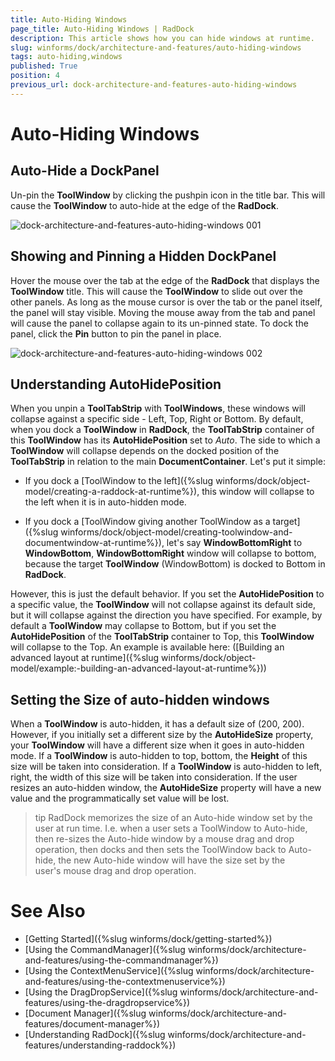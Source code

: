 ```yaml
---
title: Auto-Hiding Windows
page_title: Auto-Hiding Windows | RadDock
description: This article shows how you can hide windows at runtime.
slug: winforms/dock/architecture-and-features/auto-hiding-windows
tags: auto-hiding,windows
published: True
position: 4
previous_url: dock-architecture-and-features-auto-hiding-windows
---
```


# Auto-Hiding Windows

## Auto-Hide a DockPanel

Un-pin the __ToolWindow__ by clicking the pushpin icon in the title bar. This will cause the __ToolWindow__ to auto-hide at the edge of the __RadDock__.

![dock-architecture-and-features-auto-hiding-windows 001](images/dock-architecture-and-features-auto-hiding-windows001.gif)

## Showing and Pinning a Hidden DockPanel

Hover the mouse over the tab at the edge of the __RadDock__ that displays the __ToolWindow__ title. This will cause the __ToolWindow__ to slide out over the other panels. As long as the mouse cursor is over the tab or the panel itself, the panel will stay visible. Moving the mouse away from the tab and panel will cause the panel to collapse again to its un-pinned state. To dock the panel, click the **Pin** button to pin the panel in place.

![dock-architecture-and-features-auto-hiding-windows 002](images/dock-architecture-and-features-auto-hiding-windows002.gif)
 
## Understanding AutoHidePosition

When you unpin a **ToolTabStrip** with **ToolWindows**, these windows will collapse against a specific side - Left, Top, Right or Bottom. By default, when you dock a **ToolWindow** in **RadDock**, the **ToolTabStrip** container of this **ToolWindow** has its __AutoHidePosition__ set to *Auto*. The side to which a **ToolWindow** will collapse depends on the docked position of the **ToolTabStrip** in relation to the main **DocumentContainer**. Let's put it simple:

* If you dock a [ToolWindow to the left]({%slug winforms/dock/object-model/creating-a-raddock-at-runtime%}), this window will collapse to the left when it is in auto-hidden mode. 
            

* If you dock a [ToolWindow giving another ToolWindow as a target]({%slug winforms/dock/object-model/creating-toolwindow-and-documentwindow-at-runtime%}), let's say **WindowBottomRight** to **WindowBottom**, **WindowBottomRight** window will collapse to bottom, because the target **ToolWindow** (WindowBottom) is docked to Bottom in __RadDock__.

However, this is just the default behavior. If you set the __AutoHidePosition__ to a specific value, the **ToolWindow** will not collapse against its default side, but it will collapse against the direction you have specified. For example, by default a **ToolWindow** may collapse to Bottom, but if you set the __AutoHidePosition__ of the **ToolTabStrip** container to Top, this **ToolWindow** will collapse to the Top. An example is available here: ([Building an advanced layout at runtime]({%slug winforms/dock/object-model/example:-building-an-advanced-layout-at-runtime%}))
 
## Setting the Size of auto-hidden windows

When a **ToolWindow** is auto-hidden, it has a default size of (200, 200). However, if you initially set a different size by the __AutoHideSize__ property, your **ToolWindow** will have a different size when it goes in auto-hidden mode. If a **ToolWindow** is auto-hidden to top, bottom, the **Height** of this size will be taken into consideration. If a **ToolWindow** is auto-hidden to left, right, the width of this size will be taken into consideration. If the user resizes an auto-hidden window, the __AutoHideSize__ property will have a new value and the programmatically set value will be lost. 
 
>tip RadDock memorizes the size of an Auto-hide window set by the user at run time. I.e. when a user sets a ToolWindow to Auto-hide, then re-sizes the Auto-hide window by a mouse drag and drop operation, then docks and then sets the ToolWindow back to Auto-hide, the new Auto-hide window will have the size set by the user's mouse drag and drop operation.
>

# See Also

* [Getting Started]({%slug winforms/dock/getting-started%})
* [Using the CommandManager]({%slug winforms/dock/architecture-and-features/using-the-commandmanager%})     
* [Using the ContextMenuService]({%slug winforms/dock/architecture-and-features/using-the-contextmenuservice%})
* [Using the DragDropService]({%slug winforms/dock/architecture-and-features/using-the-dragdropservice%}) 
* [Document Manager]({%slug winforms/dock/architecture-and-features/document-manager%})   
* [Understanding RadDock]({%slug winforms/dock/architecture-and-features/understanding-raddock%})

